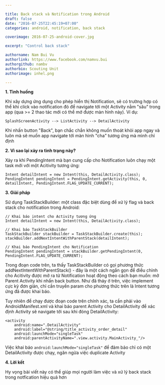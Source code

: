 ```yaml
---

title: Back stack và Notification trong Android
draft: false
date: "2016-07-25T22:45:19+07:00"
categories: android, notification, back stack

coverimage: 2016-07-25-android-cover.jpg

excerpt: "Control back stack"

authorname: Nam Bui Vu
authorlink: https://www.facebook.com/namvu.bui
authorgithub: nambv
authorbio: Scouting Unit
authorimage: inhel.png

---
```


**1. Tình huống**

Khi xây dựng ứng dụng cho phép hiển thị Notification, sẽ có trường hợp có thể khi click vào notification đó để navigate tới một Activity nằm "sâu" trong app (qua >= 2 thao tác mới có thể mở được màn hình này). Ví dụ: 

```
SplashScreenActivity --> ListActivity --> DetailActivity
```

Khi nhấn button "Back", bạn chắc chắn không muốn thoát khỏi app ngay và luôn mà sẽ muốn app navigate tới màn hình "cha" tương ứng mà mình chỉ định

**2. Vì sao lại xảy ra tình trạng này?**

Xảy ra khi PendingIntent mà bạn cung cấp cho Notification luôn chạy một task mới với một Acitivity tương ứng:

```
Intent detailIntent = new Intent(this, DetailActivity.class);
PendingIntent pendingIntent = PendingIntent.getActivity(this, 0, detailIntent, PendingIntent.FLAG_UPDATE_CURRENT);
```
**3. Giải pháp**

Sử dụng TaskStackBuilder: một class đặc biệt dùng để xử lý flag và back stack cho notification trong Android:

```
// Khai báo intent cho Activity tương ứng
Intent detailIntent = new Intent(this, DetailActivity.class);

// Khai báo TaskStackBuilder
TaskStackBuilder stackBuilder = TaskStackBuilder.create(this);
stackBuilder.addNextIntentWithParentStack(detailIntent);

// Khai báo PendingIntent cho Notification
PendingIntent pendingIntent = stackBuilder.getPendingIntent(0, PendingIntent.FLAG_UPDATE_CURRENT);
```

Trong đoạn code trên, ta thấy TaskStackBuilder có gọi phương thức addNextIntentWithParentStack() - đây là một cách ngắn gọn để điều chỉnh cho Acitivity được mở ra từ Notification hoạt động theo cách bạn muốn: mở Parent Activity khi nhấn back button. Như đã tháy ở trên, việc implement cực kỳ đơn giản, chỉ cần truyền param cho phương thức trên là Intent tương ứng đã được khai báo.

Tuy nhiên để chạy được đoạn code trên chính xác, ta cần phải vào AndroidManifest.xml và khai báo parent Activity cho DetailActivity để xác định Activity sẽ navigate tới sau khi đóng DetailActivity:

```
<activity
    android:name=".DetailActivity"
    android:label="@string/title_activity_order_detail"
    android:launchMode="singleTask"
    android:parentActivityName=".view.activity.MainActivity_"/>
```

Việc khai báo `android:launchMode="singleTask"` để đảm bảo chỉ có một DetailActivity được chạy, ngăn ngừa việc duplicate Activity

**4. Lời kết**

Hy vọng bài viết này có thể giúp mọi người làm việc và xử lý back stack trong notfication hiệu quả hơn
